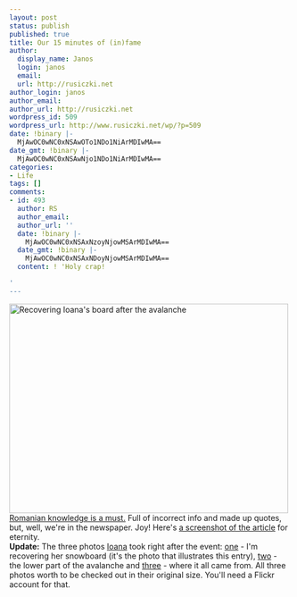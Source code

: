 ```yaml
---
layout: post
status: publish
published: true
title: Our 15 minutes of (in)fame
author:
  display_name: Janos
  login: janos
  email: 
  url: http://rusiczki.net
author_login: janos
author_email: 
author_url: http://rusiczki.net
wordpress_id: 509
wordpress_url: http://www.rusiczki.net/wp/?p=509
date: !binary |-
  MjAwOC0wNC0xNSAwOTo1NDo1NiArMDIwMA==
date_gmt: !binary |-
  MjAwOC0wNC0xNSAwNjo1NDo1NiArMDIwMA==
categories:
- Life
tags: []
comments:
- id: 493
  author: RS
  author_email: 
  author_url: ''
  date: !binary |-
    MjAwOC0wNC0xNSAxNzoyNjowMSArMDIwMA==
  date_gmt: !binary |-
    MjAwOC0wNC0xNSAxNDoyNjowMSArMDIwMA==
  content: ! 'Holy crap!

'
---
```

<p><a href="http://www.jurnalul.ro/articole/122421/%CEn-aceeasi-zi-am-scapat-de-doua-ori-de-moarte"><img alt="Recovering Ioana's board after the avalanche" src="http://www.rusiczki.net/blog/blogpics/our_15_minutes_of_infame.jpg" width="500" height="375" border="0" class="image"/></a><br />
<a href="http://www.jurnalul.ro/articole/122421/%CEn-aceeasi-zi-am-scapat-de-doua-ori-de-moarte">Romanian knowledge is a must.</a> Full of incorrect info and made up quotes, but, well, we're in the newspaper. Joy! Here's <a href="http://www.rusiczki.net/blog/blogpics/our_15_minutes_of_infame_screenshot.png">a screenshot of the article</a> for eternity.<br />
<strong>Update:</strong> The three photos <a href="http://www.flickr.com/photos/ioana/">Ioana</a> took right after the event: <a href="http://www.flickr.com/photos/ioana/2414483102/">one</a> - I'm recovering her snowboard (it's the photo that illustrates this entry), <a href="http://www.flickr.com/photos/ioana/2413659357/">two</a> - the lower part of the avalanche and <a href="http://www.flickr.com/photos/ioana/2413660949/">three</a> - where it all came from. All three photos worth to be checked out in their original size. You'll need a Flickr account for that.</p>
